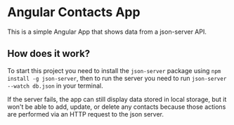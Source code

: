 # Angular Contacts App

This is a simple Angular App that shows data from a json-server API.

## How does it work?

To start this project you need to install the `json-server` package using `npm install -g json-server`, then to run the server you need to run `json-server --watch db.json` in your terminal.

If the server fails, the app can still display data stored in local storage, but it won't be able to add, update, or delete any contacts because those actions are performed via an HTTP request to the json server.
